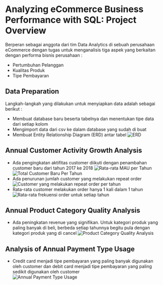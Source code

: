 # Analyzing eCommerce Business Performance with SQL: Project Overview
Berperan sebagai anggota dari tim Data Analytics di sebuah perusahaan eCommerce dengan tugas untuk menganalisis tiga aspek yang berkaitan dengan performa bisnis perusahaan :
- Pertumbuhan Pelanggan
- Kualitas Produk
- Tipe Pembayaran
## Data Preparation
Langkah-langkah yang dilakukan untuk menyiapkan data adalah sebagai berikut :
- Membuat database baru beserta tabelnya dan menentukan tipe data dari setiap kolom
- Mengimport data dari csv ke dalam database yang sudah di buat
- Membuat Entity Relationship Diagram (ERD) antar tabel
![ERD](https://user-images.githubusercontent.com/99067834/163707816-c361adba-e472-459c-89d5-f3b7b01f6552.jpg)
## Annual Customer Activity Growth Analysis
- Ada pengingkatan aktifitas customer diikuti dengan penambahan customer baru dari tahun 2017 ke 2018
![Rata-rata MAU per Tahun](https://user-images.githubusercontent.com/99067834/163708164-87a07eae-b43b-466d-a3fa-defde8ff1274.png)
![Total Customer Baru Per Tahun](https://user-images.githubusercontent.com/99067834/163708231-0c610f06-31d6-4d51-abe7-d29317fe1e7a.png)
- Ada penurunan jumlah customer yang melakukan repeat order<br/>
![Customer yang melakukan repeat order per tahun](https://user-images.githubusercontent.com/99067834/163708312-eec2468d-b38b-49e9-ba16-7396382a2983.png)
- Rata-rata customer melakukan order hanya 1 kali dalam 1 tahun<br/>
![Rata-rata frekuensi order untuk setiap tahun](https://user-images.githubusercontent.com/99067834/163708344-fd3207d2-6e42-498d-8166-67007430040f.png)
## Annual Product Category Quality Analysis
- Ada peningkatan revenue yang signifikan. Untuk kategori produk yang paling banyak di beli, berbeda setiap tahunnya begitu pula dengan kategori produk yang di cancel
![Product Category Quality Analysis](https://user-images.githubusercontent.com/99067834/163708683-b7f5c4bb-a4cc-405a-9768-0914971e93bc.png)
## Analysis of Annual Payment Type Usage
- Credit card menjadi tipe pembayaran yang paling banyak digunakan oleh customer dan debit card menjadi tipe pembayaran yang paling sedikit digunakan oleh customer<br/>
![Annual Payment Type Usage](https://user-images.githubusercontent.com/99067834/163708800-92b7e9a8-6e39-4ebc-86c8-1dfeb49114c1.png)
